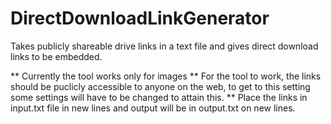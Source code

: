 # DirectDownloadLinkGenerator
Takes publicly shareable drive links in a text file and gives direct download links to be embedded.

** Currently the tool works only for images
** For the tool to work, the links should be puclicly accessible to anyone on the web, to get to this setting some settings will have to be changed to attain this.
** Place the links in input.txt file in new lines and output will be in output.txt on new lines.
